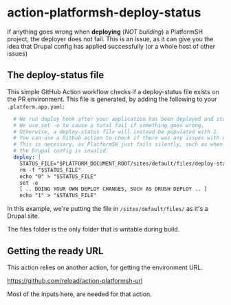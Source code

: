 # action-platformsh-deploy-status

If anything goes wrong when **deploying** (*NOT building*) a PlatformSH project, the deployer does not fail.
This is an issue, as it can give you the idea that Drupal config has applied successfully (or a whole host of other issues)

## The deploy-status file

This simple GitHub Action workflow checks if a deploy-status file exists on the PR environment.
This file is generated, by adding the following to your `.platform.app.yaml`:

```yml
  # We run deploy hook after your application has been deployed and started.
  # We use set -e to cause a total fail if something goes wrong.
  # Otherwise, a deploy-status file will instead be populated with 1.
  # You can use a Github action to check if there was any issues with deploy.
  # This is necessary, as PlatformSH just fails silently, such as when
  # the Drupal config is invalid.
  deploy: |
    STATUS_FILE="$PLATFORM_DOCUMENT_ROOT/sites/default/files/deploy-status"
    rm -f "$STATUS_FILE"
    echo "0" > "$STATUS_FILE"
    set -e
    [ .. DOING YOUR OWN DEPLOY CHANGES, SUCH AS DRUSH DEPLOY .. ]
    echo "1" > "$STATUS_FILE"
```

In this example, we're putting the file in `/sites/default/files/` as it's a Drupal site.

The files folder is the only folder that is writable during build.

## Getting the ready URL

This action relies on another action, for getting the environment URL.

https://github.com/reload/action-platformsh-url

Most of the inputs here, are needed for that action.
